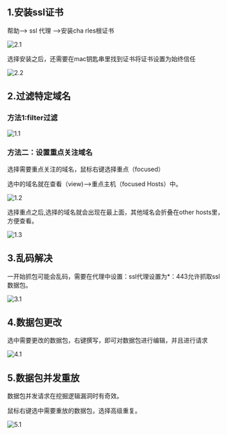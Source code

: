 ## 1.安装ssl证书

帮助--> ssl 代理 -->安装cha rles根证书

![2.1](https://raw.githubusercontent.com/h1iba1/h1iba1.github.io/refs/heads/master/_posts/渗透测试/clarles使用教程/2.1.png)



选择安装之后，还需要在mac钥匙串里找到证书将证书设置为始终信任

![2.2](https://raw.githubusercontent.com/h1iba1/h1iba1.github.io/refs/heads/master/_posts/渗透测试/clarles使用教程/2.2.png)



## 2.过滤特定域名

### 方法1:filter过滤

![1.1](https://raw.githubusercontent.com/h1iba1/h1iba1.github.io/refs/heads/master/_posts/渗透测试/clarles使用教程/1.1.png)



### 方法二：设置重点关注域名

选择需要重点关注的域名，鼠标右键选择重点（focused）

选中的域名就在查看（view)-->重点主机（focused Hosts）中。

![1.2](https://raw.githubusercontent.com/h1iba1/h1iba1.github.io/refs/heads/master/_posts/渗透测试/clarles使用教程/1.2.png)

选择重点之后,选择的域名就会出现在最上面，其他域名会折叠在other hosts里，方便查看。

![1.3](https://raw.githubusercontent.com/h1iba1/h1iba1.github.io/refs/heads/master/_posts/渗透测试/clarles使用教程/1.3.png)

## 3.乱码解决

一开始抓包可能会乱码，需要在代理中设置：ssl代理设置为*：443允许抓取ssl数据包。

![3.1](https://raw.githubusercontent.com/h1iba1/h1iba1.github.io/refs/heads/master/_posts/渗透测试/clarles使用教程/3.1.png)



## 4.数据包更改

选中需要更改的数据包，右键撰写，即可对数据包进行编辑，并且进行请求

![4.1](https://raw.githubusercontent.com/h1iba1/h1iba1.github.io/refs/heads/master/_posts/渗透测试/clarles使用教程/4.1.png)





## 5.数据包并发重放

数据包并发请求在挖掘逻辑漏洞时有奇效。

鼠标右键选中需要重放的数据包，选择高级重复。

![5.1](https://raw.githubusercontent.com/h1iba1/h1iba1.github.io/refs/heads/master/_posts/渗透测试/clarles使用教程/5.1.png)



